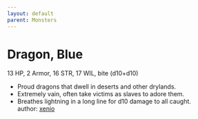 ```yaml
---
layout: default
parent: Monsters 
--- 
```

# Dragon, Blue
13 HP, 2 Armor, 16 STR, 17 WIL, bite (d10+d10)  
- Proud dragons that dwell in deserts and other drylands.  
- Extremely vain, often take victims as slaves to adore them.  
- Breathes lightning in a long line for d10 damage to all caught.  
author: [xenio](https://xenioinabottle.blogspot.com) 
